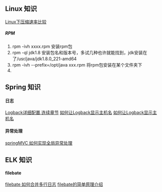 ## Linux 知识
[Linux下压缩速率比较](https://www.cnblogs.com/joshua317/p/6170839.html)

##### RPM
1. rpm -ivh xxxx.rpm 安装rpm包
2. rpm -ql jdk1.8  安装包名和版本号，多试几种也许就能找到，jdk安装在了/usr/java/jdk1.8.0_221-amd64
3. rpm -ivh --prefix=/opt/java xxx.rpm 将rpm包安装在某个文件夹下
4. 


## Spring 知识
#### 日志
[Logback详细配置,连续章节](https://aub.iteye.com/blog/1101222)
[如何让Logback显示主机名](https://blog.csdn.net/lisulong1/article/details/84959471)
[如何让Logback显示主机名](https://blog.csdn.net/lisulong1/article/details/84959471)

#### 异常处理
[springMVC 如何实现全局异常处理](https://blog.csdn.net/hbtj_1216/article/details/81102063)

## ELK 知识
#### filebate
[filebate 如何合并多行日志](https://my.oschina.net/openplus/blog/1589846)
[filebate的简单原理介绍](https://www.jianshu.com/p/62fbde3f0a11)
